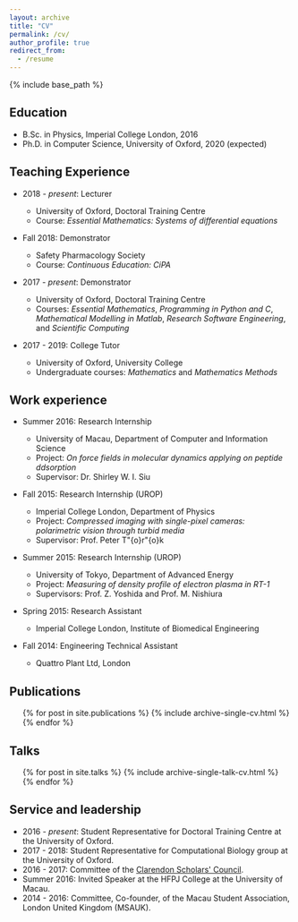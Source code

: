 ```yaml
---
layout: archive
title: "CV"
permalink: /cv/
author_profile: true
redirect_from:
  - /resume
---
```


{% include base_path %}

## Education
* B.Sc. in Physics, Imperial College London, 2016
* Ph.D. in Computer Science, University of Oxford, 2020 (expected)

## Teaching Experience
* 2018 - _present_: Lecturer
  * University of Oxford, Doctoral Training Centre
  * Course: _Essential Mathematics: Systems of differential equations_

* Fall 2018: Demonstrator
  * Safety Pharmacology Society
  * Course: _Continuous Education: CiPA_

* 2017 - _present_: Demonstrator
  * University of Oxford, Doctoral Training Centre
  * Courses: _Essential Mathematics_, _Programming in Python and C_, _Mathematical Modelling in Matlab_, _Research Software Engineering_, and _Scientific Computing_

* 2017 - 2019: College Tutor
  * University of Oxford, University College
  * Undergraduate courses: _Mathematics_ and _Mathematics Methods_

## Work experience
* Summer 2016: Research Internship
  * University of Macau, Department of Computer and Information Science
  * Project: _On force fields in molecular dynamics applying on peptide ddsorption_
  * Supervisor: Dr. Shirley W. I. Siu

* Fall 2015: Research Internship (UROP)
  * Imperial College London, Department of Physics
  * Project: _Compressed imaging with single-pixel cameras: polarimetric vision through turbid media_
  * Supervisor: Prof. Peter T\"{o}r\"{o}k

* Summer 2015: Research Internship (UROP)
  * University of Tokyo, Department of Advanced Energy
  * Project: _Measuring of density profile of electron plasma in RT-1_
  * Supervisors: Prof. Z. Yoshida and Prof. M. Nishiura

* Spring 2015: Research Assistant
  * Imperial College London, Institute of Biomedical Engineering

* Fall 2014: Engineering Technical Assistant
  * Quattro Plant Ltd, London

## Publications
  <ul>{% for post in site.publications %}
    {% include archive-single-cv.html %}
  {% endfor %}</ul>
  
## Talks
  <ul>{% for post in site.talks %}
    {% include archive-single-talk-cv.html %}
  {% endfor %}</ul>
  
## Service and leadership
* 2016 - _present_: Student Representative for Doctoral Training Centre at the University of Oxford.
* 2017 - 2018: Student Representative for Computational Biology group at the University of Oxford.
* 2016 - 2017: Committee of the [Clarendon Scholars' Council](https://www.ox.ac.uk/clarendon/scholars-and-alumni/clarendon-scholars-council).
* Summer 2016: Invited Speaker at the HFPJ College at the University of Macau.
* 2014 - 2016: Committee, Co-founder, of the Macau Student Association, London United Kingdom (MSAUK).

